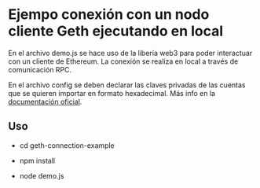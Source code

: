 # Ejempo conexión con un nodo cliente Geth ejecutando en local

En el archivo demo.js se hace uso de la libería web3 para poder interactuar con un cliente de Ethereum. La conexión se realiza en local a través de comunicación RPC.

En el archivo config se deben declarar las claves privadas de las cuentas que se quieren importar en formato hexadecimal. Más info en la [documentación oficial](https://geth.ethereum.org/docs/interface/managing-your-accounts).

## Uso

- cd geth-connection-example

- npm install

- node demo.js
